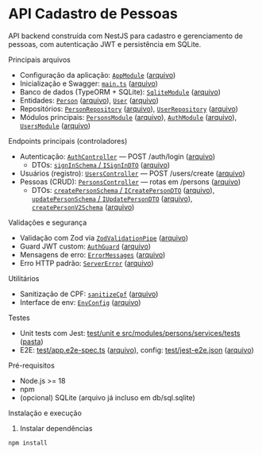 # API Cadastro de Pessoas

API backend construída com NestJS para cadastro e gerenciamento de pessoas, com autenticação JWT e persistência em SQLite.

Principais arquivos

- Configuração da aplicação: [`AppModule`](src/app.module.ts) ([arquivo](src/app.module.ts))
- Inicialização e Swagger: [`main.ts`](src/main.ts) ([arquivo](src/main.ts))
- Banco de dados (TypeORM + SQLite): [`SqliteModule`](src/infra/database/sqlite.module.ts) ([arquivo](src/infra/database/sqlite.module.ts))
- Entidades: [`Person`](src/infra/entities/person.entity.ts) ([arquivo](src/infra/entities/person.entity.ts)), [`User`](src/infra/entities/user.entity.ts) ([arquivo](src/infra/entities/user.entity.ts))
- Repositórios: [`PersonRepository`](src/infra/database/repositories/person/person.repository.ts) ([arquivo](src/infra/database/repositories/person/person.repository.ts)), [`UserRepository`](src/infra/database/repositories/user/user.repository.ts) ([arquivo](src/infra/database/repositories/user/user.repository.ts))
- Módulos principais: [`PersonsModule`](src/modules/persons/persons.module.ts) ([arquivo](src/modules/persons/persons.module.ts)), [`AuthModule`](src/modules/auth/auth.module.ts) ([arquivo](src/modules/auth/auth.module.ts)), [`UsersModule`](src/modules/users/users.module.ts) ([arquivo](src/modules/users/users.module.ts))

Endpoints principais (controladores)

- Autenticação: [`AuthController`](src/modules/auth/auth.controller.ts) — POST /auth/login ([arquivo](src/modules/auth/auth.controller.ts))
  - DTOs: [`signInSchema` / `ISignInDTO`](src/modules/auth/dtos/auth.dto.ts) ([arquivo](src/modules/auth/dtos/auth.dto.ts))
- Usuários (registro): [`UsersController`](src/modules/users/users.controller.ts) — POST /users/create ([arquivo](src/modules/users/users.controller.ts))
- Pessoas (CRUD): [`PersonsController`](src/modules/persons/persons.controller.ts) — rotas em /persons ([arquivo](src/modules/persons/persons.controller.ts))
  - DTOs: [`createPersonSchema` / `ICreatePersonDTO`](src/modules/persons/dtos/create-person.dto.ts) ([arquivo](src/modules/persons/dtos/create-person.dto.ts)), [`updatePersonSchema` / `IUpdatePersonDTO`](src/modules/persons/dtos/update-person.dto.ts) ([arquivo](src/modules/persons/dtos/update-person.dto.ts)), [`createPersonV2Schema`](src/modules/persons/dtos/create-person-v2.dto.ts) ([arquivo](src/modules/persons/dtos/create-person-v2.dto.ts))

Validações e segurança

- Validação com Zod via [`ZodValidationPipe`](src/shared/http/pipe/zod-validation.pipe.ts) ([arquivo](src/shared/http/pipe/zod-validation.pipe.ts))
- Guard JWT custom: [`AuthGuard`](src/shared/http/guard/auth.guard.ts) ([arquivo](src/shared/http/guard/auth.guard.ts))
- Mensagens de erro: [`ErrorMessages`](src/shared/enums/error-messages.enum.ts) ([arquivo](src/shared/enums/error-messages.enum.ts))
- Erro HTTP padrão: [`ServerError`](src/shared/error/server-error.ts) ([arquivo](src/shared/error/server-error.ts))

Utilitários

- Sanitização de CPF: [`sanitizeCpf`](src/shared/utils/sanitizeCpf.utils.ts) ([arquivo](src/shared/utils/sanitizeCpf.utils.ts))
- Interface de env: [`EnvConfig`](src/shared/interfaces/IEnv.interface.ts) ([arquivo](src/shared/interfaces/IEnv.interface.ts))

Testes

- Unit tests com Jest: [test/unit e src/modules/persons/services/tests](src/modules/persons/services/tests) ([pasta](src/modules/persons/services/tests))
- E2E: [test/app.e2e-spec.ts](test/app.e2e-spec.ts) ([arquivo](test/app.e2e-spec.ts)), config: [test/jest-e2e.json](test/jest-e2e.json) ([arquivo](test/jest-e2e.json))

Pré-requisitos

- Node.js >= 18
- npm
- (opcional) SQLite (arquivo já incluso em db/sql.sqlite)

Instalação e execução

1. Instalar dependências

```sh
npm install
```
